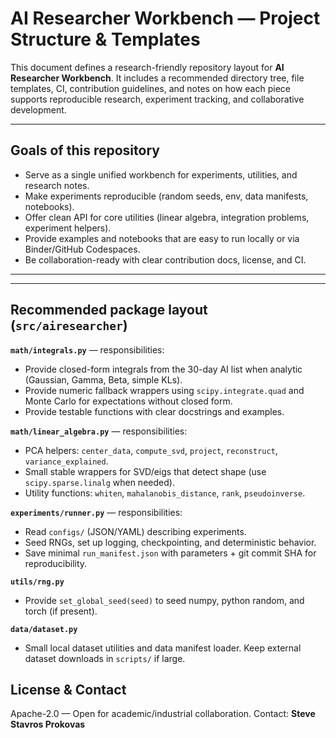 # AI Researcher Workbench — Project Structure & Templates


This document defines a research-friendly repository layout for **AI Researcher Workbench**. It includes a recommended directory tree, file templates, CI, contribution guidelines, and notes on how each piece supports reproducible research, experiment tracking, and collaborative development.

---

## Goals of this repository

* Serve as a single unified workbench for experiments, utilities, and research notes.
* Make experiments reproducible (random seeds, env, data manifests, notebooks).
* Offer clean API for core utilities (linear algebra, integration problems, experiment helpers).
* Provide examples and notebooks that are easy to run locally or via Binder/GitHub Codespaces.
* Be collaboration-ready with clear contribution docs, license, and CI.

---

---


## Recommended package layout (`src/airesearcher`)

**`math/integrals.py`** — responsibilities:

* Provide closed-form integrals from the 30-day AI list when analytic (Gaussian, Gamma, Beta, simple KLs).
* Provide numeric fallback wrappers using `scipy.integrate.quad` and Monte Carlo for expectations without closed form.
* Provide testable functions with clear docstrings and examples.

**`math/linear_algebra.py`** — responsibilities:

* PCA helpers: `center_data`, `compute_svd`, `project`, `reconstruct`, `variance_explained`.
* Small stable wrappers for SVD/eigs that detect shape (use `scipy.sparse.linalg` when needed).
* Utility functions: `whiten`, `mahalanobis_distance`, `rank`, `pseudoinverse`.

**`experiments/runner.py`** — responsibilities:

* Read `configs/` (JSON/YAML) describing experiments.
* Seed RNGs, set up logging, checkpointing, and deterministic behavior.
* Save minimal `run_manifest.json` with parameters + git commit SHA for reproducibility.

**`utils/rng.py`**

* Provide `set_global_seed(seed)` to seed numpy, python random, and torch (if present).

**`data/dataset.py`**

* Small local dataset utilities and data manifest loader. Keep external dataset downloads in `scripts/` if large.


## License & Contact

Apache-2.0 — Open for academic/industrial collaboration.
Contact: **Steve Stavros Prokovas**
